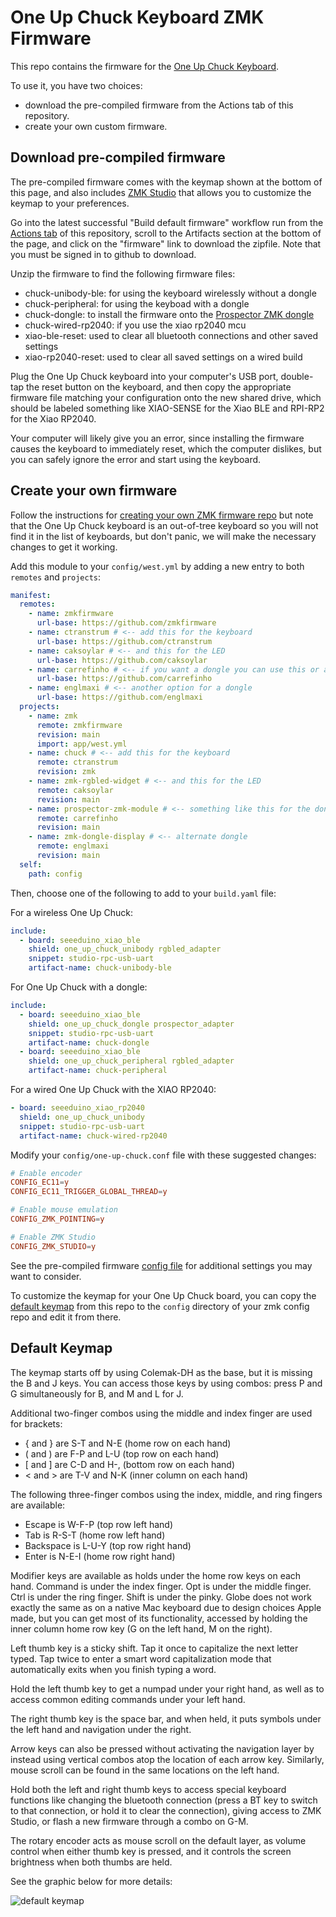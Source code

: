 # One Up Chuck Keyboard ZMK Firmware

This repo contains the firmware for the [One Up Chuck Keyboard][chuck].

To use it, you have two choices:

- download the pre-compiled firmware from the Actions tab of this repository.
- create your own custom firmware.

## Download pre-compiled firmware

The pre-compiled firmware comes with the keymap shown at the bottom of this page,
and also includes [ZMK Studio][studio] that allows you to customize the keymap to
your preferences.

Go into the latest successful "Build default firmware" workflow run
from the [Actions tab][actions] of this repository,
scroll to the Artifacts section at the bottom of the page,
and click on the "firmware" link to download the zipfile.
Note that you must be signed in to github to download.

Unzip the firmware to find the following firmware files:

- chuck-unibody-ble: for using the keyboard wirelessly without a dongle
- chuck-peripheral: for using the keyboad with a dongle
- chuck-dongle: to install the firmware onto the [Prospector ZMK dongle][prospector]
- chuck-wired-rp2040: if you use the xiao rp2040 mcu
- xiao-ble-reset: used to clear all bluetooth connections and other saved settings
- xiao-rp2040-reset: used to clear all saved settings on a wired build

Plug the One Up Chuck keyboard into your computer's USB port,
double-tap the reset button on the keyboard,
and then copy the appropriate firmware file matching your configuration
onto the new shared drive, which should be labeled something like
XIAO-SENSE for the Xiao BLE
and RPI-RP2 for the Xiao RP2040.

Your computer will likely give you an error,
since installing the firmware causes the keyboard to immediately reset,
which the computer dislikes, but you can safely ignore the error
and start using the keyboard.

## Create your own firmware

Follow the instructions for [creating your own ZMK firmware repo][zmk]
but note that the One Up Chuck keyboard is an out-of-tree keyboard so you will not
find it in the list of keyboards, but don't panic, we will make the necessary
changes to get it working.

Add this module to your `config/west.yml` by adding a new entry to both
`remotes` and `projects`:

```yaml
manifest:
  remotes:
    - name: zmkfirmware
      url-base: https://github.com/zmkfirmware
    - name: ctranstrum # <-- add this for the keyboard
      url-base: https://github.com/ctranstrum
    - name: caksoylar # <-- and this for the LED
      url-base: https://github.com/caksoylar
    - name: carrefinho # <-- if you want a dongle you can use this or another adapter
      url-base: https://github.com/carrefinho
    - name: englmaxi # <-- another option for a dongle
      url-base: https://github.com/englmaxi
  projects:
    - name: zmk
      remote: zmkfirmware
      revision: main
      import: app/west.yml
    - name: chuck # <-- add this for the keyboard
      remote: ctranstrum
      revision: zmk
    - name: zmk-rgbled-widget # <-- and this for the LED
      remote: caksoylar
      revision: main
    - name: prospector-zmk-module # <-- something like this for the dongle
      remote: carrefinho
      revision: main
    - name: zmk-dongle-display # <-- alternate dongle
      remote: englmaxi
      revision: main
  self:
    path: config
```

Then, choose one of the following to add to your `build.yaml` file:

For a wireless One Up Chuck:

```yaml
include:
  - board: seeeduino_xiao_ble
    shield: one_up_chuck_unibody rgbled_adapter
    snippet: studio-rpc-usb-uart
    artifact-name: chuck-unibody-ble
```

For One Up Chuck with a dongle:

```yaml
include:
  - board: seeeduino_xiao_ble
    shield: one_up_chuck_dongle prospector_adapter
    snippet: studio-rpc-usb-uart
    artifact-name: chuck-dongle
  - board: seeeduino_xiao_ble
    shield: one_up_chuck_peripheral rgbled_adapter
    artifact-name: chuck-peripheral
```

For a wired One Up Chuck with the XIAO RP2040:

```yaml
- board: seeeduino_xiao_rp2040
  shield: one_up_chuck_unibody
  snippet: studio-rpc-usb-uart
  artifact-name: chuck-wired-rp2040
```

Modify your `config/one-up-chuck.conf` file with these suggested changes:

```conf
# Enable encoder
CONFIG_EC11=y
CONFIG_EC11_TRIGGER_GLOBAL_THREAD=y

# Enable mouse emulation
CONFIG_ZMK_POINTING=y

# Enable ZMK Studio
CONFIG_ZMK_STUDIO=y
```

See the pre-compiled firmware [config file][config]
for additional settings you may want to consider.

To customize the keymap for your One Up Chuck board,
you can copy the [default keymap][keymap] from this repo
to the `config` directory of your zmk config repo
and edit it from there.

## Default Keymap

The keymap starts off by using Colemak-DH as the base,
but it is missing the B and J keys.
You can access those keys by using combos:
press P and G simultaneously for B,
and M and L for J.

Additional two-finger combos using the middle and index finger are used for brackets:

- { and } are S-T and N-E (home row on each hand)
- ( and ) are F-P and L-U (top row on each hand)
- \[ and \] are C-D and H-, (bottom row on each hand)
- < and > are T-V and N-K (inner column on each hand)

The following three-finger combos using the index, middle, and ring fingers are available:

- Escape is W-F-P (top row left hand)
- Tab is R-S-T (home row left hand)
- Backspace is L-U-Y (top row right hand)
- Enter is N-E-I (home row right hand)

Modifier keys are available as holds under the home row keys on each hand.
Command is under the index finger.
Opt is under the middle finger.
Ctrl is under the ring finger.
Shift is under the pinky.
Globe does not work exactly the same as on a native Mac keyboard
due to design choices Apple made,
but you can get most of its functionality,
accessed by holding the inner column home row key
(G on the left hand, M on the right).

Left thumb key is a sticky shift.
Tap it once to capitalize the next letter typed.
Tap twice to enter a smart word capitalization mode
that automatically exits when you finish typing a word.

Hold the left thumb key to get a numpad under your right hand,
as well as to access common editing commands under your left hand.

The right thumb key is the space bar, and when held, it puts
symbols under the left hand and navigation under the right.

Arrow keys can also be pressed without activating the navigation layer
by instead using vertical combos atop the location of each arrow key.
Similarly, mouse scroll can be found in the same locations on the left hand.

Hold both the left and right thumb keys to access special keyboard
functions like changing the bluetooth connection (press a BT key to
switch to that connection, or hold it to clear the connection),
giving access to ZMK Studio, or flash a new firmware through a combo
on G-M.

The rotary encoder acts as mouse scroll on the default layer,
as volume control when either thumb key is pressed, and
it controls the screen brightness when both thumbs are held.

See the graphic below for more details:

![default keymap](images/one_up_chuck.svg)

[actions]: https://github.com/ctranstrum/chuck/actions
[chuck]: https://github.com/ctranstrum/chuck
[config]: config/one_up_chuck.conf
[keymap]: https://github.com/ctranstrum/chuck/tree/zmk/boards/shields/chuck/one_up_chuck.keymap
[prospector]: https://github.com/carrefinho/prospector
[studio]: https://zmk.studio
[zmk]: https://zmk.dev/docs/user-setup#github-repo
